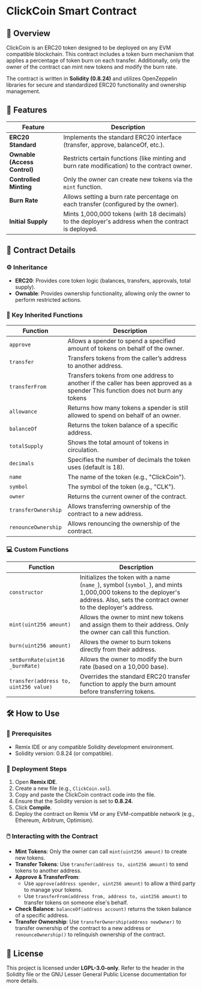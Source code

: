 # ClickCoin Smart Contract

## 📝 Overview
ClickCoin is an ERC20 token designed to be deployed on any EVM compatible blockchain. This contract includes a token burn mechanism that applies a percentage of token burn on each transfer. Additionally, only the owner of the contract can mint new tokens and modify the burn rate.

The contract is written in **Solidity (0.8.24)** and utilizes OpenZeppelin libraries for secure and standardized ERC20 functionality and ownership management.

## 🚀 Features

| Feature | Description |
|---------|-------------|
| **ERC20 Standard** | Implements the standard ERC20 interface (transfer, approve, balanceOf, etc.). |
| **Ownable (Access Control)** | Restricts certain functions (like minting and burn rate modification) to the contract owner. |
| **Controlled Minting** | Only the owner can create new tokens via the `mint` function. |
| **Burn Rate** | Allows setting a burn rate percentage on each transfer (configured by the owner). |
| **Initial Supply** | Mints 1,000,000 tokens (with 18 decimals) to the deployer's address when the contract is deployed. |

## 📜 Contract Details

### ⚙️ Inheritance

- **ERC20**: Provides core token logic (balances, transfers, approvals, total supply).
- **Ownable**: Provides ownership functionality, allowing only the owner to perform restricted actions.

### 📡 Key Inherited Functions

| Function | Description |
|----------|-------------|
| `approve` | Allows a spender to spend a specified amount of tokens on behalf of the owner. |
| `transfer` | Transfers tokens from the caller’s address to another address. |
| `transferFrom` | Transfers tokens from one address to another if the caller has been approved as a spender This function does not burn any tokens|
| `allowance` | Returns how many tokens a spender is still allowed to spend on behalf of an owner. |
| `balanceOf` | Returns the token balance of a specific address. |
| `totalSupply` | Shows the total amount of tokens in circulation. |
| `decimals` | Specifies the number of decimals the token uses (default is 18). |
| `name` | The name of the token (e.g., "ClickCoin"). |
| `symbol` | The symbol of the token (e.g., "CLK"). |
| `owner` | Returns the current owner of the contract. |
| `transferOwnership` | Allows transferring ownership of the contract to a new address. |
| `renounceOwnership` | Allows renouncing the ownership of the contract. |

### 💻 Custom Functions

| Function | Description |
|----------|-------------|
| `constructor` | Initializes the token with a name (`name_`), symbol (`symbol_`), and mints 1,000,000 tokens to the deployer's address. Also, sets the contract owner to the deployer's address. |
| `mint(uint256 amount)` | Allows the owner to mint new tokens and assign them to their address. Only the owner can call this function. |
| `burn(uint256 amount)` | Allows the owner to burn tokens directly from their address. |
| `setBurnRate(uint16 _burnRate)` | Allows the owner to modify the burn rate (based on a 10,000 base). |
| `transfer(address to, uint256 value)` | Overrides the standard ERC20 transfer function to apply the burn amount before transferring tokens. |

## 🛠️ How to Use

### 🔧 Prerequisites
- Remix IDE or any compatible Solidity development environment.
- Solidity version: 0.8.24 (or compatible).

### 🚀 Deployment Steps
1. Open **Remix IDE**.
2. Create a new file (e.g., `ClickCoin.sol`).
3. Copy and paste the ClickCoin contract code into the file.
4. Ensure that the Solidity version is set to **0.8.24**.
5. Click **Compile**.
6. Deploy the contract on Remix VM or any EVM-compatible network (e.g., Ethereum, Arbitrum, Optimism).

### 🖱️ Interacting with the Contract

- **Mint Tokens**: Only the owner can call `mint(uint256 amount)` to create new tokens.
- **Transfer Tokens**: Use `transfer(address to, uint256 amount)` to send tokens to another address.
- **Approve & TransferFrom**: 
    - Use `approve(address spender, uint256 amount)` to allow a third party to manage your tokens.
    - Use `transferFrom(address from, address to, uint256 amount)` to transfer tokens on someone else's behalf.
- **Check Balance**: `balanceOf(address account)` returns the token balance of a specific address.
- **Transfer Ownership**: Use `transferOwnership(address newOwner)` to transfer ownership of the contract to a new address or `renounceOwnership()` to relinquish ownership of the contract.

## 📄 License
This project is licensed under **LGPL-3.0-only**. Refer to the header in the Solidity file or the GNU Lesser General Public License documentation for more details.
